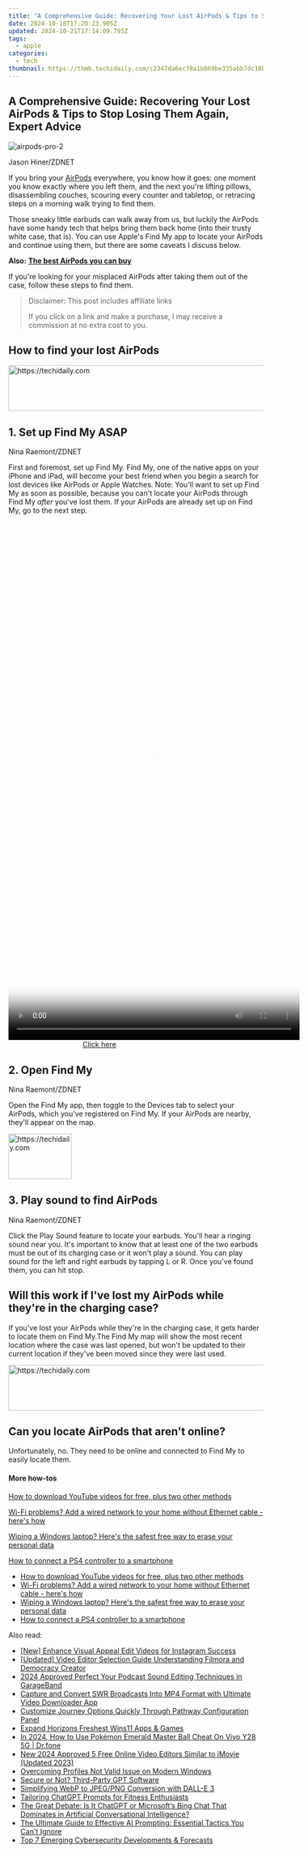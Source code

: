 ```yaml
---
title: "A Comprehensive Guide: Recovering Your Lost AirPods & Tips to Stop Losing Them Again, Expert Advice by ZDNET"
date: 2024-10-18T17:20:23.905Z
updated: 2024-10-21T17:14:09.795Z
tags:
  - apple
categories:
  - tech
thumbnail: https://thmb.techidaily.com/c2347da6ec78a1b069be335abb7dc18b2b1262d176e6b4d47161337afbbb6cd1.jpeg
---
```


## A Comprehensive Guide: Recovering Your Lost AirPods & Tips to Stop Losing Them Again, Expert Advice

![airpods-pro-2](https://www.zdnet.com/a/img/resize/be06fe5d29bcef25b75d1d6a7b8023caea1e1d39/2023/09/10/f87eda0e-6717-4b19-8829-170e2c098428/airpods-pro-2.jpg?auto=webp&width=1280)

Jason Hiner/ZDNET

If you bring your [AirPods](https://www.zdnet.com/article/best-airpods/) everywhere, you know how it goes: one moment you know exactly where you left them, and the next you're lifting pillows, disassembling couches, scouring every counter and tabletop, or retracing steps on a morning walk trying to find them. 

Those sneaky little earbuds can walk away from us, but luckily the AirPods have some handy tech that helps bring them back home (into their trusty white case, that is). You can use Apple's Find My app to locate your AirPods and continue using them, but there are some caveats I discuss below. 

**Also:** [**The best AirPods you can buy**](https://www.zdnet.com/article/best-airpods/)

 If you're looking for your misplaced AirPods after taking them out of the case, follow these steps to find them. 

>  Disclaimer: This post includes affiliate links
>
>  If you click on a link and make a purchase, I may receive a commission at no extra cost to you.
>

## How to find your lost AirPods

<!-- affiliate ads begin -->
<a href="https://appsumo.8odi.net/c/5597632/2043661/7443" target="_top" id="2043661">
  <img src="//a.impactradius-go.com/display-ad/7443-2043661" border="0" alt="https://techidaily.com" width="728" height="90"/>
</a>
<img height="0" width="0" src="https://appsumo.8odi.net/i/5597632/2043661/7443" style="position:absolute;visibility:hidden;" border="0" />
<!-- affiliate ads end -->

## 1\. Set up Find My ASAP

Nina Raemont/ZDNET

First and foremost, set up Find My. Find My, one of the native apps on your iPhone and iPad, will become your best friend when you begin a search for lost devices like AirPods or Apple Watches. Note: You'll want to set up Find My as soon as possible, because you can't locate your AirPods through Find My _after_ you've lost them. If your AirPods are already set up on Find My, go to the next step. 

<!-- affiliate ads begin -->
<span id="2127886">
					<video width="576" height="1024" style="cursor:pointer"
           poster="//a.impactradius-go.com/display-clicktoplayimage/2127886.png"
           onclick="if(!this.playClicked){this.play();this.setAttribute('controls',true);this.playClicked=true;}">
	   <source src="//a.impactradius-go.com/display-ad/18498-2127886">
	   <img src="//a.impactradius-go.com/display-clicktoplayimage/2127886.png" style="border: none; height: 100%; width: 100%; object-fit: contain">
	</video>
	<div style="width:360px;text-align:center"><a href="javascript:window.open(decodeURIComponent('https%3A%2F%2Funicoeye.pxf.io%2Fc%2F5597632%2F2127886%2F18498'), '_blank');void(0);">Click here</a></div>
</span>
<img height="0" width="0" src="https://imp.pxf.io/i/5597632/2127886/18498" style="position:absolute;visibility:hidden;" border="0" />
<!-- affiliate ads end -->

## 2\. Open Find My

Nina Raemont/ZDNET

Open the Find My app, then toggle to the Devices tab to select your AirPods, which you've registered on Find My. If your AirPods are nearby, they'll appear on the map. 

<!-- affiliate ads begin -->
<a href="https://25home.pxf.io/c/5597632/2148637/16836" target="_top" id="2148637">
  <img src="//a.impactradius-go.com/display-ad/16836-2148637" border="0" alt="https://techidaily.com" width="125" height="90"/>
</a>
<img height="0" width="0" src="https://25home.pxf.io/i/5597632/2148637/16836" style="position:absolute;visibility:hidden;" border="0" />
<!-- affiliate ads end -->

## 3\. Play sound to find AirPods

Nina Raemont/ZDNET

Click the Play Sound feature to locate your earbuds. You'll hear a ringing sound near you. It's important to know that at least one of the two earbuds must be out of its charging case or it won't play a sound. You can play sound for the left and right earbuds by tapping L or R. Once you've found them, you can hit stop. 

## Will this work if I've lost my AirPods while they're in the charging case?

If you've lost your AirPods while they're in the charging case, it gets harder to locate them on Find My.The Find My map will show the most recent location where the case was last opened, but won't be updated to their current location if they've been moved since they were last used.

<!-- affiliate ads begin -->
<a href="https://appsumo.8odi.net/c/5597632/2068408/7443" target="_top" id="2068408">
  <img src="//a.impactradius-go.com/display-ad/7443-2068408" border="0" alt="https://techidaily.com" width="728" height="90"/>
</a>
<img height="0" width="0" src="https://appsumo.8odi.net/i/5597632/2068408/7443" style="position:absolute;visibility:hidden;" border="0" />
<!-- affiliate ads end -->

## Can you locate AirPods that aren't online?

Unfortunately, no. They need to be online and connected to Find My to easily locate them. 

#### More how-tos

[How to download YouTube videos for free, plus two other methods](https://www.zdnet.com/article/how-to-download-youtube-videos-for-free-plus-two-other-methods/ "How to download YouTube videos for free, plus two other methods")

[Wi-Fi problems? Add a wired network to your home without Ethernet cable - here's how](https://www.zdnet.com/article/ditch-the-wi-fi-how-to-add-a-wired-network-to-your-home-without-ethernet-cable/ "Wi-Fi problems? Add a wired network to your home without Ethernet cable - here's how")

[Wiping a Windows laptop? Here's the safest free way to erase your personal data](https://www.zdnet.com/article/wiping-a-windows-laptop-heres-the-safest-free-way-to-erase-your-personal-data/ "Wiping a Windows laptop? Here's the safest free way to erase your personal data")

[How to connect a PS4 controller to a smartphone](https://www.zdnet.com/article/how-to-connect-a-ps4-controller-to-a-smartphone/ "How to connect a PS4 controller to a smartphone")

* [How to download YouTube videos for free, plus two other methods](https://www.zdnet.com/article/how-to-download-youtube-videos-for-free-plus-two-other-methods/ "How to download YouTube videos for free, plus two other methods")
* [Wi-Fi problems? Add a wired network to your home without Ethernet cable - here's how](https://www.zdnet.com/article/ditch-the-wi-fi-how-to-add-a-wired-network-to-your-home-without-ethernet-cable/ "Wi-Fi problems? Add a wired network to your home without Ethernet cable - here's how")
* [Wiping a Windows laptop? Here's the safest free way to erase your personal data](https://www.zdnet.com/article/wiping-a-windows-laptop-heres-the-safest-free-way-to-erase-your-personal-data/ "Wiping a Windows laptop? Here's the safest free way to erase your personal data")
* [How to connect a PS4 controller to a smartphone](https://www.zdnet.com/article/how-to-connect-a-ps4-controller-to-a-smartphone/ "How to connect a PS4 controller to a smartphone")

<ins class="adsbygoogle"
     style="display:block"
     data-ad-format="autorelaxed"
     data-ad-client="ca-pub-7571918770474297"
     data-ad-slot="1223367746"></ins>

<ins class="adsbygoogle"
     style="display:block"
     data-ad-client="ca-pub-7571918770474297"
     data-ad-slot="8358498916"
     data-ad-format="auto"
     data-full-width-responsive="true"></ins>

<span class="atpl-alsoreadstyle">Also read:</span>
<div><ul>
<li><a href="https://instagram-clips.techidaily.com/new-enhance-visual-appeal-edit-videos-for-instagram-success/"><u>[New] Enhance Visual Appeal Edit Videos for Instagram Success</u></a></li>
<li><a href="https://desktop-recording.techidaily.com/updated-video-editor-selection-guide-understanding-filmora-and-democracy-creator/"><u>[Updated] Video Editor Selection Guide Understanding Filmora and Democracy Creator</u></a></li>
<li><a href="https://extra-support.techidaily.com/2024-approved-perfect-your-podcast-sound-editing-techniques-in-garageband/"><u>2024 Approved Perfect Your Podcast Sound Editing Techniques in GarageBand</u></a></li>
<li><a href="https://win-excellent.techidaily.com/capture-and-convert-swr-broadcasts-into-mp4-format-with-ultimate-video-downloader-app/"><u>Capture and Convert SWR Broadcasts Into MP4 Format with Ultimate Video Downloader App</u></a></li>
<li><a href="https://fox-search.techidaily.com/customize-journey-options-quickly-through-pathway-configuration-panel/"><u>Customize Journey Options Quickly Through Pathway Configuration Panel</u></a></li>
<li><a href="https://extra-tips.techidaily.com/expand-horizons-freshest-wins11-apps-and-games/"><u>Expand Horizons Freshest Wins11 Apps & Games</u></a></li>
<li><a href="https://change-location.techidaily.com/in-2024-how-to-use-pokemon-emerald-master-ball-cheat-on-vivo-y28-5g-drfone-by-drfone-virtual-android/"><u>In 2024, How to Use Pokémon Emerald Master Ball Cheat On Vivo Y28 5G | Dr.fone</u></a></li>
<li><a href="https://ai-video-tools.techidaily.com/new-2024-approved-5-free-online-video-editors-similar-to-imovie-updated-2023/"><u>New 2024 Approved 5 Free Online Video Editors Similar to iMovie (Updated 2023)</u></a></li>
<li><a href="https://win11-tips.techidaily.com/overcoming-profiles-not-valid-issue-on-modern-windows/"><u>Overcoming Profiles Not Valid Issue on Modern Windows</u></a></li>
<li><a href="https://tech-hub.techidaily.com/secure-or-not-third-party-gpt-software/"><u>Secure or Not? Third-Party GPT Software</u></a></li>
<li><a href="https://tech-hub.techidaily.com/simplifying-webp-to-jpegpng-conversion-with-dall-e-3/"><u>Simplifying WebP to JPEG/PNG Conversion with DALL-E 3</u></a></li>
<li><a href="https://tech-hub.techidaily.com/tailoring-chatgpt-prompts-for-fitness-enthusiasts/"><u>Tailoring ChatGPT Prompts for Fitness Enthusiasts</u></a></li>
<li><a href="https://tech-hub.techidaily.com/the-great-debate-is-it-chatgpt-or-microsofts-bing-chat-that-dominates-in-artificial-conversational-intelligence/"><u>The Great Debate: Is It ChatGPT or Microsoft’s Bing Chat That Dominates in Artificial Conversational Intelligence?</u></a></li>
<li><a href="https://tech-hub.techidaily.com/the-ultimate-guide-to-effective-ai-prompting-essential-tactics-you-cant-ignore/"><u>The Ultimate Guide to Effective AI Prompting: Essential Tactics You Can't Ignore</u></a></li>
<li><a href="https://tech-hub.techidaily.com/top-7-emerging-cybersecurity-developments-and-forecasts/"><u>Top 7 Emerging Cybersecurity Developments & Forecasts</u></a></li>
</ul></div>

